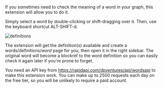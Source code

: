 If you sometimes need to check the meaning of a word in your graph, this extension will allow you to do it.

Simply select a word by double-clicking or shift-dragging over it. Then, use the keyboard shortcut ALT-SHIFT-d.

![definitions](https://user-images.githubusercontent.com/6857790/208808882-1f76cb26-a1f9-417f-9a28-ca777caf91b0.gif)

The extension will get the definition(s) available and create a words/definitions/_word_ page for you, then open it in the right sidebar. The original word will become a blockref to the word definition so you can easily check it again later if you're prone to forget.

You need an API key from https://rapidapi.com/dpventures/api/wordsapi to make this extension work. You can make up to 2500 requests each day on the free tier, so you will be unlikely to require a paid account.
